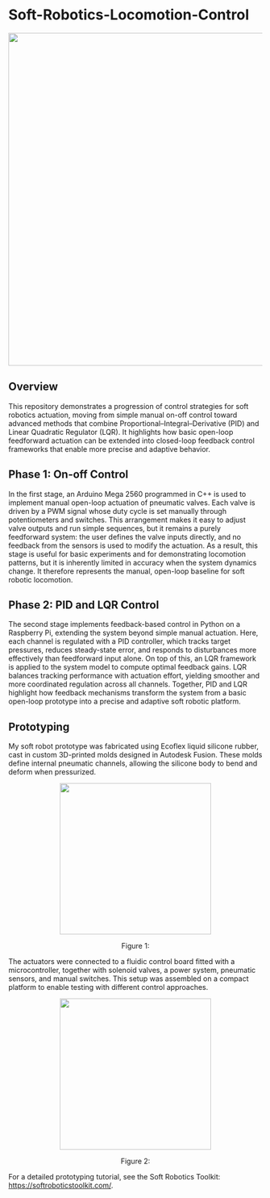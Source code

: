 # Soft-Robotics-Locomotion-Control

<p align="center">
  <img width="660" src="https://github.com/kkaiiwen/Soft-Robotics-Locomotion-Control/blob/main/Graphics/.gif">
</p>

## Overview

This repository demonstrates a progression of control strategies for soft robotics actuation, moving from simple manual on-off control toward advanced methods that combine Proportional–Integral–Derivative (PID) and Linear Quadratic Regulator (LQR). It highlights how basic open-loop feedforward actuation can be extended into closed-loop feedback control frameworks that enable more precise and adaptive behavior.

## Phase 1: On-off Control

In the first stage, an Arduino Mega 2560 programmed in C++ is used to implement manual open-loop actuation of pneumatic valves. Each valve is driven by a PWM signal whose duty cycle is set manually through potentiometers and switches. This arrangement makes it easy to adjust valve outputs and run simple sequences, but it remains a purely feedforward system: the user defines the valve inputs directly, and no feedback from the sensors is used to modify the actuation. As a result, this stage is useful for basic experiments and for demonstrating locomotion patterns, but it is inherently limited in accuracy when the system dynamics change. It therefore represents the manual, open-loop baseline for soft robotic locomotion.

## Phase 2: PID and LQR Control

The second stage implements feedback-based control in Python on a Raspberry Pi, extending the system beyond simple manual actuation. Here, each channel is regulated with a PID controller, which tracks target pressures, reduces steady-state error, and responds to disturbances more effectively than feedforward input alone. On top of this, an LQR framework is applied to the system model to compute optimal feedback gains. LQR balances tracking performance with actuation effort, yielding smoother and more coordinated regulation across all channels. Together, PID and LQR highlight how feedback mechanisms transform the system from a basic open-loop prototype into a precise and adaptive soft robotic platform.

## Prototyping

My soft robot prototype was fabricated using Ecoflex liquid silicone rubber, cast in custom 3D-printed molds designed in Autodesk Fusion. These molds define internal pneumatic channels, allowing the silicone body to bend and deform when pressurized.

<p align="center">
  <kbd>
    <img width="300" src="https://github.com/kkaiiwen/Soft-Robotics-Locomotion-Control/blob/main/Graphics/.jpg">
  </kbd>
</p>
<p align="center">
    <text> Figure 1:  </text>
</p>

The actuators were connected to a fluidic control board fitted with a microcontroller, together with solenoid valves, a power system, pneumatic sensors, and manual switches. This setup was assembled on a compact platform to enable testing with different control approaches.

<p align="center">
  <kbd>
    <img width="300" src="https://github.com/kkaiiwen/Soft-Robotics-Locomotion-Control/blob/main/Graphics/.jpg">
  </kbd>
</p>
<p align="center">
    <text> Figure 2:  </text>
</p>

For a detailed prototyping tutorial, see the Soft Robotics Toolkit: https://softroboticstoolkit.com/.



